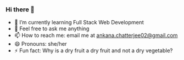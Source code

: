 ### Hi there 👋

<!--
**ANKANACHATTERJEE/ANKANACHATTERJEE** is a ✨ _special_ ✨ repository because its `README.md` (this file) appears on your GitHub profile.-->
- 🌱 I’m currently learning Full Stack Web Development
- 💬 Feel free to ask me anything
- 📫 How to reach me: email me at ankana.chatterjee02@gmail.com
- 😄 Pronouns: she/her
- ⚡ Fun fact: Why is a dry fruit a dry fruit and not a dry vegetable?

